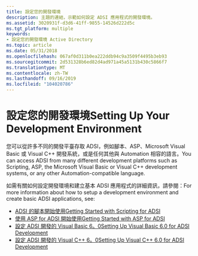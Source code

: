 ```yaml
---
title: 設定您的開發環境
description: 主題的連結，示範如何設定 ADSI 應用程式的開發環境。
ms.assetid: 3020931f-d3d6-41ff-9855-14526d222d5c
ms.tgt_platform: multiple
keywords:
- 設定您的開發環境 Active Directory
ms.topic: article
ms.date: 05/31/2018
ms.openlocfilehash: 067af0d311b0ea222ddb94c9a3509f4495b3eb93
ms.sourcegitcommit: 2d531328b6ed82d4ad971a45a5131b430c5866f7
ms.translationtype: MT
ms.contentlocale: zh-TW
ms.lasthandoff: 09/16/2019
ms.locfileid: "104020786"
---
```

# <a name="setting-up-your-development-environment"></a><span data-ttu-id="ffb76-104">設定您的開發環境</span><span class="sxs-lookup"><span data-stu-id="ffb76-104">Setting Up Your Development Environment</span></span>

<span data-ttu-id="ffb76-105">您可以從許多不同的開發平臺存取 ADSI，例如腳本、ASP、Microsoft Visual Basic 或 Visual C++ 開發系統，或是任何其他與 Automation 相容的語言。</span><span class="sxs-lookup"><span data-stu-id="ffb76-105">You can access ADSI from many different development platforms such as Scripting, ASP, the Microsoft Visual Basic or Visual C++ development systems, or any other Automation-compatible language.</span></span>

<span data-ttu-id="ffb76-106">如需有關如何設定開發環境和建立基本 ADSI 應用程式的詳細資訊，請參閱：</span><span class="sxs-lookup"><span data-stu-id="ffb76-106">For more information about how to setup a development environment and create basic ADSI applications, see:</span></span>

-   [<span data-ttu-id="ffb76-107">ADSI 的腳本開始使用</span><span class="sxs-lookup"><span data-stu-id="ffb76-107">Getting Started with Scripting for ADSI</span></span>](getting-started-with-scripting-for-adsi.md)
-   [<span data-ttu-id="ffb76-108">使用 ASP for ADSI 開始使用</span><span class="sxs-lookup"><span data-stu-id="ffb76-108">Getting Started with ASP for ADSI</span></span>](getting-started-with-asp-for-adsi.md)
-   [<span data-ttu-id="ffb76-109">設定 ADSI 開發的 Visual Basic 6。0</span><span class="sxs-lookup"><span data-stu-id="ffb76-109">Setting Up Visual Basic 6.0 for ADSI Development</span></span>](setting-up-visual-basic-for-adsi-development.md)
-   [<span data-ttu-id="ffb76-110">設定 ADSI 開發的 Visual C++ 6。0</span><span class="sxs-lookup"><span data-stu-id="ffb76-110">Setting Up Visual C++ 6.0 for ADSI Development</span></span>](setting-up-c---for-adsi-development.md)

 

 




